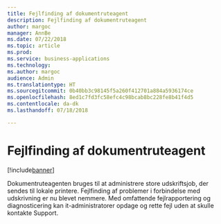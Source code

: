 ```yaml
---
title: Fejlfinding af dokumentruteagent
description: Fejlfinding af dokumentruteagent
author: margoc
manager: AnnBe
ms.date: 07/22/2018
ms.topic: article
ms.prod: 
ms.service: business-applications
ms.technology: 
ms.author: margoc
audience: Admin
ms.translationtype: HT
ms.sourcegitcommit: 0b40bb3c98145f5a260f412701a884a5936174ce
ms.openlocfilehash: 8ed1c7fd3fc58efc4c98bcab8bc228fe8b41f4d5
ms.contentlocale: da-dk
ms.lasthandoff: 07/18/2018

---
```

#  <a name="troubleshoot-document-routing-agent"></a>Fejlfinding af dokumentruteagent

[!include[banner](../../includes/banner.md)]

Dokumentruteagenten bruges til at administrere store udskriftsjob, der sendes til lokale printere. Fejlfinding af problemer i forbindelse med udskrivning er nu blevet nemmere. Med omfattende fejlrapportering og diagnosticering kan it-administratorer opdage og rette fejl uden at skulle kontakte Support.

